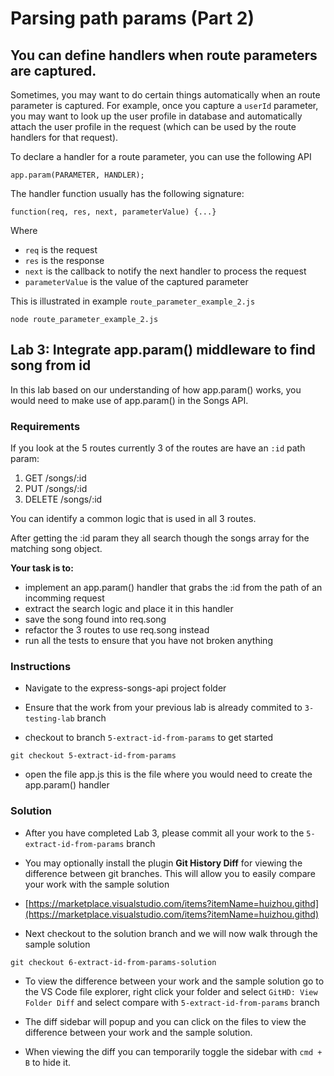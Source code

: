 # Parsing path params (Part 2)

## You can define handlers when route parameters are captured.

Sometimes, you may want to do certain things automatically when an route parameter is captured. For example, once you capture a `userId` parameter, you may want to look up the user profile in database and automatically attach the user profile in the request \(which can be used by the route handlers for that request\).

To declare a handler for a route parameter, you can use the following API

```text
app.param(PARAMETER, HANDLER);
```

The handler function usually has the following signature:

```text
function(req, res, next, parameterValue) {...}
```

Where

* `req` is the request 
* `res` is the response
* `next` is the callback to notify the next handler to process the request
* `parameterValue` is the value of the captured parameter

This is illustrated in example `route_parameter_example_2.js`

```text
node route_parameter_example_2.js
```

## Lab 3: Integrate app.param() middleware to find song from id

In this lab based on our understanding of how app.param() works, you would need to make use of app.param() in the Songs API. 

### Requirements
If you look at the 5 routes currently 3 of the routes are have an `:id` path param:

1. GET /songs/:id
2. PUT /songs/:id
3. DELETE /songs/:id

You can identify a common logic that is used in all 3 routes. 

After getting the :id param they all search though the songs array for the matching song object.

**Your task is to:**
- implement an app.param() handler that grabs the :id from the path of an incomming request
- extract the search logic and place it in this handler
- save the song found into req.song 
- refactor the 3 routes to use req.song instead
- run all the tests to ensure that you have not broken anything 


### Instructions
- Navigate to the express-songs-api project folder

- Ensure that the work from your previous lab is already commited to `3-testing-lab` branch

- checkout to branch `5-extract-id-from-params` to get started

```
git checkout 5-extract-id-from-params
```
- open the file app.js this is the file where you would need to create the app.param() handler


### Solution
- After you have completed Lab 3, please commit all your work to the `5-extract-id-from-params` branch

- You may optionally install the plugin **Git History Diff** for viewing the difference between git branches. This will allow you to easily compare your work with the sample solution 

- [https://marketplace.visualstudio.com/items?itemName=huizhou.githd](https://marketplace.visualstudio.com/items?itemName=huizhou.githd)

- Next checkout to the solution branch and we will now walk through the sample solution
```text
git checkout 6-extract-id-from-params-solution
``` 

- To view the difference between your work and the sample solution go to the VS Code file explorer, right click your folder and select `GitHD: View Folder Diff` and select compare with `5-extract-id-from-params` branch 

- The diff sidebar will popup and you can click on the files to view the difference between your work and the sample solution.

- When viewing the diff you can temporarily toggle the sidebar with `cmd + B` to hide it.
